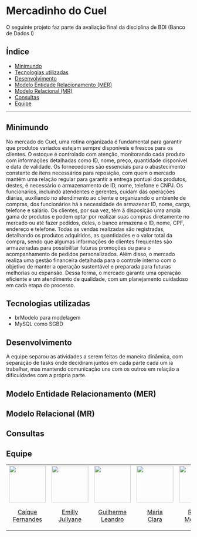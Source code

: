 # Mercadinho do Cuel

O seguinte projeto faz parte da avaliação final da disciplina de BDI (Banco de Dados I)

## Índice
- [Minimundo](#minimundo)
- [Tecnologias utilizadas](#tecnologias-utilizadas)
- [Desenvolvimento](#desenvolvimento)
- [Modelo Entidade Relacionamento (MER)](#modelo-entidade-relacionamento)
- [Modelo Relacional (MR)](#modelo-relacional)
- [Consultas](#consulta)
- [Equipe](#equipe)

---

## Minimundo
No mercado do Cuel, uma rotina organizada é fundamental para garantir que produtos variados estejam sempre disponíveis e frescos para os clientes. O estoque é controlado com atenção, monitorando cada produto com informações detalhadas como ID, nome, preço, quantidade disponível e data de validade. Os fornecedores são essenciais para o abastecimento constante de itens necessários para reposição, com quem o mercado mantém uma relação regular para garantir a entrega pontual dos produtos, destes, é necessário o armazenamento de ID, nome, telefone e CNPJ. Os funcionários, incluindo atendentes e gerentes, cuidam das operações diárias, auxiliando no atendimento ao cliente e organizando o ambiente de compras, dos funcionários há a necessidade de armazenar ID, nome, cargo, telefone e salário. Os clientes, por sua vez, têm à disposição uma ampla gama de produtos e podem optar por realizar suas compras diretamente no mercado ou até fazer pedidos, deles, o banco armazena o ID, nome, CPF, endereço e telefone. Todas as vendas realizadas são registradas, detalhando os produtos adquiridos, as quantidades e o valor total da compra, sendo que algumas informações de clientes frequentes são armazenadas para possibilitar futuras promoções ou para o acompanhamento de pedidos personalizados. Além disso, o mercado realiza uma gestão financeira detalhada para o controle interno com o objetivo de manter a operação sustentável e preparada para futuras melhorias ou expansão. Dessa forma, o mercado garante uma operação eficiente e um atendimento de qualidade, com um planejamento cuidadoso em cada etapa do processo.

## Tecnologias utilizadas
- brModelo para modelagem
- MySQL como SGBD

## Desenvolvimento
A equipe separou as atividades a serem feitas de maneira dinâmica, com separação de tasks onde decidiram juntos em cada parte cada um ia trabalhar, mas mantendo comunicação uns com os outros em relação a dificuldades com a própria parte.

## Modelo Entidade Relacionamento (MER)


## Modelo Relacional (MR)


## Consultas


## Equipe
<table align="center">
  <tr align="center">
  <td>
      <a href="https://github.com/Caiqueferlima">
        <img src="https://avatars.githubusercontent.com/u/130234796?v=4" width=100 />
        <p>Caíque <br/>Fernandes</p>
      </a>
    </td>
    <td>
      <a href="https://github.com/emillyjullyane">
        <img src="https://avatars.githubusercontent.com/emillyjullyane" width=100 />
        <p>Emilly <br/>Jullyane</p>
      </a>
    </td>
    <td>
      <a href="https://github.com/Guilhermeleandro-N">
        <img src="https://avatars.githubusercontent.com/Guilhermeleandro-N" width=100 />
        <p>Guilherme <br/>Leandro</p>
      </a>
    <td>
      <a href="https://github.com/mcclara18">
        <img src="https://avatars.githubusercontent.com/mcclara18" width=100 />
        <p>Maria <br/>Clara</p>
      </a>
    </td>
    <td>
      <a href="https://github.com/Rachelee18">
        <img src="https://avatars.githubusercontent.com/Rachelee18" width=100 />
        <p>Raquel <br/>Medeiros</p>
      </a>
  </tr>

